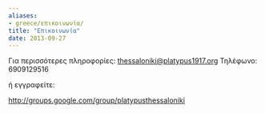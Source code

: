 ```yaml
---
aliases:
- greece/επικοινωνία/
title: "Επικοινωνία"
date: 2013-09-27
---
```


Για περισσότερες πληροφορίες: <thessaloniki@platypus1917.org> Τηλέφωνο: 6909129516

ή εγγραφείτε:

<http://groups.google.com/group/platypusthessaloniki>
